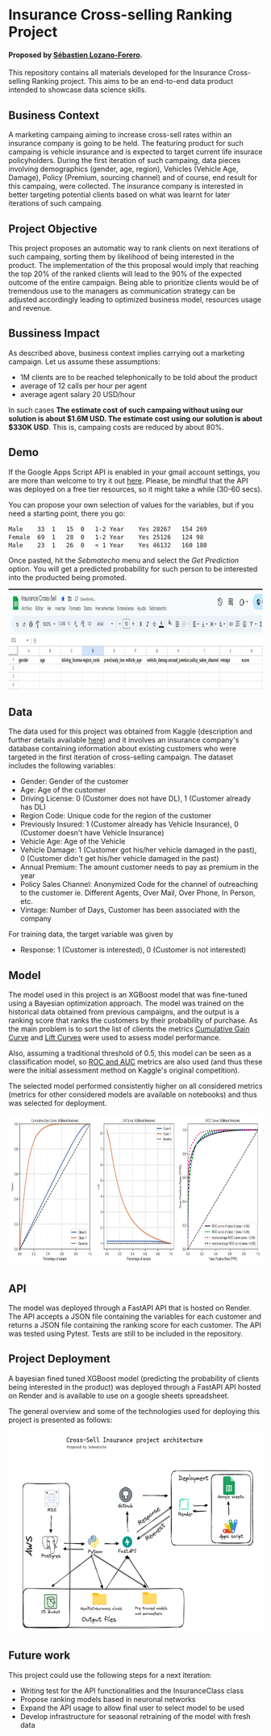 # Insurance Cross-selling Ranking Project
#### Proposed by [Sébastien Lozano-Forero](https://www.linkedin.com/in/sebastienlozanoforero/).

This repository contains all materials developed for the Insurance Cross-selling Ranking project. This aims to be an end-to-end data product intended to showcase data science skills. 

## Business Context 

A marketing campaing aiming to increase cross-sell rates within an insurance company is going to be held. The featuring product for such campaing is vehicle insurance and is expected to target current life insurace policyholders. During the first iteration of such campaing, data pieces involving demographics (gender, age, region), Vehicles (Vehicle Age, Damage), Policy (Premium, sourcing channel) and of course, end result for this campaing, were collected. The insurance company is interested in better targeting potential clients based on what was learnt for later iterations of such campaing. 

## Project Objective

This project proposes an automatic way to rank clients on next iterations of such campaing, sorting them by likelihood of being interested in the product. The implementation of the this proposal would imply that reaching the top 20% of the ranked clients will lead to the 90% of the expected outcome of the entire campaign. Being able to prioritize clients would be of tremendous use to the managers as communication strategy can be adjusted accordingly leading to optimized business model, resources usage and revenue.  

## Bussiness Impact

As described above, business context implies carrying out a marketing campaign. Let us assume these assumptions: 
- 1M clients are to be reached telephonically to be told about the product
- average of 12 calls per hour per agent
- average agent salary 20 USD/hour 

In such cases **The estimate cost of such campaing without using our solution is about $1.6M USD. The estimate cost using our solution is about $330K USD**. This is, campaing costs are reduced by about 80%.

## Demo

If the Google Apps Script API is enabled in your gmail account settings, you are more than welcome to try it out [here](https://docs.google.com/spreadsheets/d/1WUQPmwvzYX_OY9WIVluOEKeaUD4erhhSXdbbLip4ElY/edit?usp=sharing). Please, be mindful that the API was deployed on a free tier resources, so it might take a while (30-60 secs). 

You can propose your own selection of values for the variables, but if you need a starting point, there you go: 

```
Male	33	1	15	0	1-2 Year	Yes	28267	154	269
Female	69	1	28	0	1-2 Year	Yes	25126	124	98
Male	23	1	26	0	< 1 Year	Yes	46132	160	180
```

Once pasted, hit the *Sebmatecho* menu and select the *Get Prediction* option. You will get a predicted probability for such person to be interested into the producted being promoted. 

<img src="img/cross_sell_demo.gif" width="660" height="200" />

## Data
The data used for this project was obtained from Kaggle (description and further details available [here](https://www.kaggle.com/datasets/anmolkumar/health-insurance-cross-sell-prediction)) and it involves an insurance company's database containing information about existing customers who were targeted in the first iteration of cross-selling campaign. The dataset includes the following variables:

- Gender: Gender of the customer
- Age: Age of the customer
- Driving License: 0 (Customer does not have DL), 1 (Customer already has DL)
- Region Code: Unique code for the region of the customer
- Previously Insured: 1 (Customer already has Vehicle Insurance), 0 (Customer doesn't have Vehicle Insurance)
- Vehicle Age: Age of the Vehicle
- Vehicle Damage: 1 (Customer got his/her vehicle damaged in the past), 0 (Customer didn't get his/her vehicle damaged in the past)
- Annual Premium: The amount customer needs to pay as premium in the year
- Policy Sales Channel: Anonymized Code for the channel of outreaching to the customer ie. Different Agents, Over Mail, Over Phone, In Person, etc.
- Vintage: Number of Days, Customer has been associated with the company

For training data, the target variable was given by
- Response:  1 (Customer is interested), 0 (Customer is not interested)

## Model
The model used in this project is an XGBoost model that was fine-tuned using a Bayesian optimization approach. The model was trained on the historical data obtained from previous campaigns, and the output is a ranking score that ranks the customers by their probability of purchase. As the main problem is to sort the list of clients the metrics [Cumulative Gain Curve](http://mlwiki.org/index.php/Cumulative_Gain_Chart) and [Lift Curves](https://www.geeksforgeeks.org/understanding-gain-chart-and-lift-chart/) were used to assess model performance. 

Also, assuming a traditional threshold of 0.5, this model can be seen as a classification model, so [ROC and AUC](https://developers.google.com/machine-learning/crash-course/classification/roc-and-auc?hl=en) metrics are also used (and thus these were the initial assessment method on Kaggle's original competition). 

The selected model performed consistently higher on all considered metrics (metrics for other considered models are available on notebooks) and thus was selected for deployment. 

<img src="models/figures/xgboost_finetuned.png" width="900" height="300" />

## API
The model was deployed through a FastAPI API that is hosted on Render. The API accepts a JSON file containing the variables for each customer and returns a JSON file containing the ranking score for each customer. The API was tested using Pytest. Tests are still to be included in the repository.

## Project Deployment

A bayesian fined tuned XGBoost model (predicting the probability of clients being interested in the product) was deployed through a FastAPI API hosted on Render and is available to use on a google sheets spreadsheet. 

The general overview and some of the technologies used for deploying this project is presented as follows: 

<img src="img/project_architecture.png" width="600" height="400" />

 
## Future work

This project could use the following steps for a next iteration: 

- Writing test for the API functionalities and the InsuranceClass class
- Propose ranking models based in neuronal networks
- Expand the API usage to allow final user to select model to be used
- Develop infrastructure for seasonal retraining of the model with fresh data






